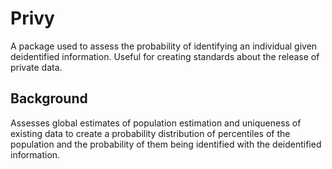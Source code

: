 # Privy
A package used to assess the probability of identifying an individual given deidentified information. Useful for creating standards about the release of private data.
## Background
Assesses global estimates of population estimation and uniqueness of existing data to create a probability distribution of percentiles of the population and the probability of them being identified with the deidentified information.
